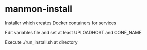 # manmon-install

Installer which creates Docker containers for services

Edit variables file and set at least UPLOADHOST and CONF_NAME

Execute ./run_install.sh at directory

